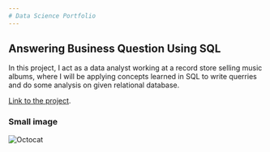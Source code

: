 ```yaml
---
# Data Science Portfolio
---
```




## Answering Business Question Using SQL

In this project, I act as a data analyst working at a record store selling music albums, where I will be applying concepts learned in SQL to write querries and do some analysis on given relational database.

[Link to the project](https://github.com/bchukt/Answering-Business-Questions-Using-SQL/blob/master/Answering%20Business%20Questions%20Using%20SQL.ipynb).

### Small image

![Octocat](https://github.githubassets.com/images/icons/emoji/octocat.png)
